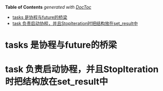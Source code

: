 <!-- START doctoc generated TOC please keep comment here to allow auto update -->
<!-- DON'T EDIT THIS SECTION, INSTEAD RE-RUN doctoc TO UPDATE -->
**Table of Contents**  *generated with [DocToc](https://github.com/thlorenz/doctoc)*

- [tasks 是协程与future的桥梁](#tasks-%E6%98%AF%E5%8D%8F%E7%A8%8B%E4%B8%8Efuture%E7%9A%84%E6%A1%A5%E6%A2%81)
- [task 负责启动协程，并且StopIteration时把结构放在set_result中](#task-%E8%B4%9F%E8%B4%A3%E5%90%AF%E5%8A%A8%E5%8D%8F%E7%A8%8B%E5%B9%B6%E4%B8%94stopiteration%E6%97%B6%E6%8A%8A%E7%BB%93%E6%9E%84%E6%94%BE%E5%9C%A8set_result%E4%B8%AD)

<!-- END doctoc generated TOC please keep comment here to allow auto update -->


# tasks 是协程与future的桥梁

# task 负责启动协程，并且StopIteration时把结构放在set_result中
